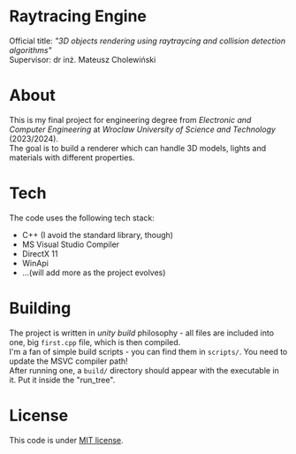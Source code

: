 # Raytracing Engine
Official title: *"3D objects rendering using raytraycing and collision detection algorithms"*  
Supervisor: dr inż. Mateusz Cholewiński
# About
This is my final project for engineering degree from *Electronic and Computer Engineering* at *Wroclaw University of Science and Technology* (2023/2024).    
The goal is to build a renderer which can handle 3D models, lights and materials with
different properties. 
# Tech  
The code uses the following tech stack:
- C++ (I avoid the standard library, though)
- MS Visual Studio Compiler
- DirectX 11
- WinApi
- ...(will add more as the project evolves)

# Building
The project is written in *unity build* philosophy - all files are included into one, big `first.cpp` file, which is then compiled.  
I'm a fan of simple build scripts - you can find them in `scripts/`. You need to update the MSVC compiler path!  
After running one, a `build/` directory should appear with the executable in it. Put it inside the "run_tree".

# License
This code is under [MIT license](LICENSE.MD).